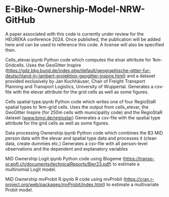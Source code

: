 # E-Bike-Ownership-Model-NRW-GitHub

A paper associated with this code is currently under review for the HEUREKA conference 2024. Once published, the publication will be added here and can be used to reference this code. A license will also be specified then.

Cells_elevar.ipynb
Python code which computes the elvar attribute for 1km-Gridcells.
Uses the GeoGitter Inspire (https://gdz.bkg.bund.de/index.php/default/geographische-gitter-fur-deutschland-in-lambert-projektion-geogitter-inspire.html) and a dataset provided exclusively by Jan Kuchhäuser, Chair of Freight Transport Planning and Transport Logistics, University of Wuppertal.
Generates a csv-file with the elevar attribute for the grid cells as well as some figures.

Cells spatial type.ipynb 
Python code which writes one of four RegioStaR spatial types to 1km-grid cells.
Uses the output from cells_elevar, the GeoGitter Inspire (for 250m cells with municipality code) and the RegioStaR dataset (www.bmvi.de/regiostar)
Generates a csv-file with the spatial type attribute for the grid cells as well as some figures.

Data processing Ownership.ipynb
Python code which combines the B3 MiD person data with the elevar and spatial type data and processes it (clean data, create dummies etc.)
Generates a csv-file with all person-level observations and the dependent and explanatory variables

MiD Ownership Logit.ipynb
Python code using Biogeme (https://transp-or.epfl.ch/documents/technicalReports/Bier23.pdf) to estimate a multinomial Logit model.

MiD Ownership mvProbit R.ipynb
R code using mvProbit (https://cran.r-project.org/web/packages/mvProbit/index.html) to estimate a multivariate Probit model.
